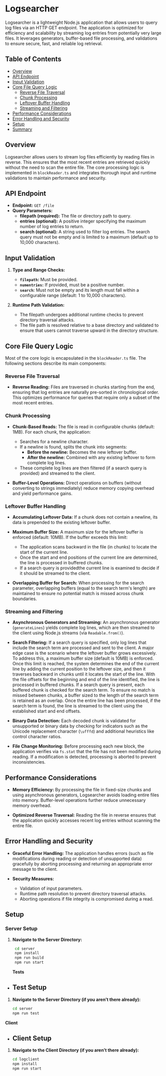 # Logsearcher

Logsearcher is a lightweight Node.js application that allows users to query log files via an HTTP GET endpoint. The application is optimized for efficiency and scalability by streaming log entries from potentially very large files. It leverages generators, buffer-based file processing, and validations to ensure secure, fast, and reliable log retrieval.

## Table of Contents

- [Overview](#overview)
- [API Endpoint](#api-endpoint)
- [Input Validation](#input-validation)
- [Core File Query Logic](#core-file-query-logic)
  - [Reverse File Traversal](#reverse-file-traversal)
  - [Chunk Processing](#chunk-processing)
  - [Leftover Buffer Handling](#leftover-buffer-handling)
  - [Streaming and Filtering](#streaming-and-filtering)
- [Performance Considerations](#performance-considerations)
- [Error Handling and Security](#error-handling-and-security)
- [Setup](#setup)
- [Summary](#summary)

## Overview

Logsearcher allows users to stream log files efficiently by reading files in reverse. This ensures that the most recent entries are retrieved quickly without the need to scan the entire file. The core processing logic is implemented in `blockReader.ts` and integrates thorough input and runtime validations to maintain performance and security.

## API Endpoint

- **Endpoint:** `GET /file`
- **Query Parameters:**
  - **filepath (required):** The file or directory path to query.
  - **entries (optional):** A positive integer specifying the maximum number of log entries to return.
  - **search (optional):** A string used to filter log entries. The search query must not be empty and is limited to a maximum (default up to 10,000 characters).

## Input Validation

1. **Type and Range Checks:**

   - **`filepath`:** Must be provided.
   - **`numentries`:** If provided, must be a positive number.
   - **`search`:** Must not be empty and its length must fall within a configurable range (default: 1 to 10,000 characters).

2. **Runtime Path Validation:**
   - The filepath undergoes additional runtime checks to prevent directory traversal attacks.
   - The file path is resolved relative to a base directory and validated to ensure that users cannot traverse upward in the directory structure.

## Core File Query Logic

Most of the core logic is encapsulated in the `blockReader.ts` file. The following sections describe its main components:

### Reverse File Traversal

- **Reverse Reading:**
  Files are traversed in chunks starting from the end, ensuring that log entries are naturally pre-sorted in chronological order. This optimizes performance for queries that require only a subset of the most recent entries.

### Chunk Processing

- **Chunk-Based Reads:**
  The file is read in configurable chunks (default: 1MB). For each chunk, the application:

  - Searches for a newline character.
  - If a newline is found, splits the chunk into segments:
    - **Before the newline:** Becomes the new leftover buffer.
    - **After the newline:** Combined with any existing leftover to form complete log lines.
  - These complete log lines are then filtered (if a search query is provided) and streamed to the client.

- **Buffer-Level Operations:**
  Direct operations on buffers (without converting to strings immediately) reduce memory copying overhead and yield performance gains.

### Leftover Buffer Handling

- **Accumulating Leftover Data:**
  If a chunk does not contain a newline, its data is prepended to the existing leftover buffer.

- **Maximum Buffer Size:**
  A maximum size for the leftover buffer is enforced (default: 10MB). If the buffer exceeds this limit:

  - The application scans backward in the file (in chunks) to locate the start of the current line.
  - Once the start and end positions of the current line are determined, the line is processed in buffered chunks.
  - If a search query is providedthe current line is examined to decide if it should be streamed to the client.

- **Overlapping Buffer for Search:**
  When processing for the search parameter, overlapping buffers (equal to the search term's length) are maintained to ensure no potential match is missed across chunk boundaries.

### Streaming and Filtering

- **Asynchronous Generators and Streaming:**
  An asynchronous generator (`generateLines`) yields complete log lines, which are then streamed to the client using Node.js streams (via `Readable.from()`).

- **Search Filtering:**
  If a search query is specified, only log lines that include the search term are processed and sent to the client. A major edge case is the scenario where the leftover buffer grows excessively. To address this, a maximum buffer size (default is 10MB) is enforced. Once this limit is reached, the system determines the end of the current line by adding the current position to the leftover size, and then it traverses backward in chunks until it locates the start of the line. With the file offsets for the beginning and end of the line identified, the line is processed in buffered chunks. If a search query is present, each buffered chunk is checked for the search term. To ensure no match is missed between chunks, a buffer sized to the length of the search term is retained as an overlap. Once the entire line has been processed, if the search term is found, the line is streamed to the client using the established start and end offsets.

- **Binary Data Detection:**
  Each decoded chunk is validated for unsupported or binary data by checking for indicators such as the Unicode replacement character (`\ufffd`) and additional heuristics like control character ratios.

- **File Change Monitoring:**
  Before processing each new block, the application verifies via `fs.stat` that the file has not been modified during reading. If a modification is detected, processing is aborted to prevent inconsistencies.

## Performance Considerations

- **Memory Efficiency:**
  By processing the file in fixed-size chunks and using asynchronous generators, Logsearcher avoids loading entire files into memory. Buffer-level operations further reduce unnecessary memory overhead.

- **Optimized Reverse Traversal:**
  Reading the file in reverse ensures that the application quickly accesses recent log entries without scanning the entire file.

## Error Handling and Security

- **Graceful Error Handling:**
  The application handles errors (such as file modifications during reading or detection of unsupported data) gracefully by aborting processing and returning an appropriate error message to the client.

- **Security Measures:**
  - Validation of input parameters.
  - Runtime path resolution to prevent directory traversal attacks.
  - Aborting operations if file integrity is compromised during a read.

## Setup

### Server Setup

1. **Navigate to the Server Directory:**
   ```bash
    cd server
    npm install
    npm run build
    npm run start
   ```
   **Tests**

- ## Test Setup

1. **Navigate to the Server Directory (if you aren’t there already):**
   ```bash
   cd server
   npm run test
   ```

**Client**

- ## Client Setup

1. **Navigate to the Client Directory (if you aren’t there already):**
   ```bash
   cd logclient
   npm install
   npm run start
   ```
